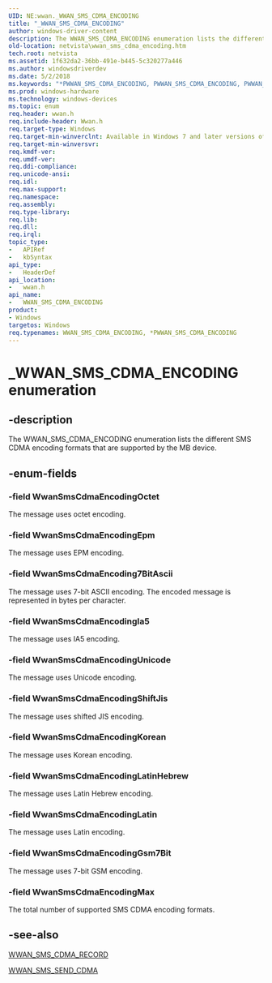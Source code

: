 ```yaml
---
UID: NE:wwan._WWAN_SMS_CDMA_ENCODING
title: "_WWAN_SMS_CDMA_ENCODING"
author: windows-driver-content
description: The WWAN_SMS_CDMA_ENCODING enumeration lists the different SMS CDMA encoding formats that are supported by the MB device.
old-location: netvista\wwan_sms_cdma_encoding.htm
tech.root: netvista
ms.assetid: 1f632da2-36bb-491e-b445-5c320277a446
ms.author: windowsdriverdev
ms.date: 5/2/2018
ms.keywords: "*PWWAN_SMS_CDMA_ENCODING, PWWAN_SMS_CDMA_ENCODING, PWWAN_SMS_CDMA_ENCODING enumeration pointer [Network Drivers Starting with Windows Vista], WWAN_SMS_CDMA_ENCODING, WWAN_SMS_CDMA_ENCODING enumeration [Network Drivers Starting with Windows Vista], WwanRef_a106195c-4a1c-4f95-9c38-91390dadf046.xml, WwanSmsCdmaEncoding7BitAscii, WwanSmsCdmaEncodingEpm, WwanSmsCdmaEncodingGsm7Bit, WwanSmsCdmaEncodingIa5, WwanSmsCdmaEncodingKorean, WwanSmsCdmaEncodingLatin, WwanSmsCdmaEncodingLatinHebrew, WwanSmsCdmaEncodingMax, WwanSmsCdmaEncodingOctet, WwanSmsCdmaEncodingShiftJis, WwanSmsCdmaEncodingUnicode, _WWAN_SMS_CDMA_ENCODING, netvista.wwan_sms_cdma_encoding, wwan/PWWAN_SMS_CDMA_ENCODING, wwan/WWAN_SMS_CDMA_ENCODING, wwan/WwanSmsCdmaEncoding7BitAscii, wwan/WwanSmsCdmaEncodingEpm, wwan/WwanSmsCdmaEncodingGsm7Bit, wwan/WwanSmsCdmaEncodingIa5, wwan/WwanSmsCdmaEncodingKorean, wwan/WwanSmsCdmaEncodingLatin, wwan/WwanSmsCdmaEncodingLatinHebrew, wwan/WwanSmsCdmaEncodingMax, wwan/WwanSmsCdmaEncodingOctet, wwan/WwanSmsCdmaEncodingShiftJis, wwan/WwanSmsCdmaEncodingUnicode"
ms.prod: windows-hardware
ms.technology: windows-devices
ms.topic: enum
req.header: wwan.h
req.include-header: Wwan.h
req.target-type: Windows
req.target-min-winverclnt: Available in Windows 7 and later versions of Windows.
req.target-min-winversvr: 
req.kmdf-ver: 
req.umdf-ver: 
req.ddi-compliance: 
req.unicode-ansi: 
req.idl: 
req.max-support: 
req.namespace: 
req.assembly: 
req.type-library: 
req.lib: 
req.dll: 
req.irql: 
topic_type:
-	APIRef
-	kbSyntax
api_type:
-	HeaderDef
api_location:
-	wwan.h
api_name:
-	WWAN_SMS_CDMA_ENCODING
product:
- Windows
targetos: Windows
req.typenames: WWAN_SMS_CDMA_ENCODING, *PWWAN_SMS_CDMA_ENCODING
---
```


# _WWAN_SMS_CDMA_ENCODING enumeration


## -description


The WWAN_SMS_CDMA_ENCODING enumeration lists the different SMS CDMA encoding formats that are
  supported by the MB device.


## -enum-fields




### -field WwanSmsCdmaEncodingOctet

The message uses octet encoding.


### -field WwanSmsCdmaEncodingEpm

The message uses EPM encoding.


### -field WwanSmsCdmaEncoding7BitAscii

The message uses 7-bit ASCII encoding. The encoded message is represented in bytes per character.


### -field WwanSmsCdmaEncodingIa5

The message uses IA5 encoding.


### -field WwanSmsCdmaEncodingUnicode

The message uses Unicode encoding.


### -field WwanSmsCdmaEncodingShiftJis

The message uses shifted JIS encoding.


### -field WwanSmsCdmaEncodingKorean

The message uses Korean encoding.


### -field WwanSmsCdmaEncodingLatinHebrew

The message uses Latin Hebrew encoding.


### -field WwanSmsCdmaEncodingLatin

The message uses Latin encoding.


### -field WwanSmsCdmaEncodingGsm7Bit

The message uses 7-bit GSM encoding.


### -field WwanSmsCdmaEncodingMax

The total number of supported SMS CDMA encoding formats.


## -see-also




<a href="https://msdn.microsoft.com/library/windows/hardware/ff571243">WWAN_SMS_CDMA_RECORD</a>



<a href="https://msdn.microsoft.com/library/windows/hardware/ff571251">WWAN_SMS_SEND_CDMA</a>
 

 


